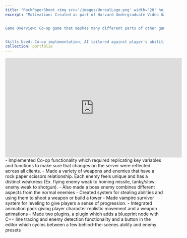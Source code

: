```yaml
---
title: "RockPaperShoot <img src='/images/UnrealLogo.png' width='20' height='20'/>"
excerpt: "Motivation: Created as part of Harvard Undergraduate Video Game Club to teach members a variety of aspects of game development. 


Game Overview: Co-op game that meshes many different parts of other games together, including Kirby, rock paper scissors and Vampire Survivors.


Skills Used: Co-op implementation, AI tailored against player's abilities, C++ Plugin Development, Firearm animation integration, Upgrade System (Vampire Survivor Style) creation. <br/><img src='/files/RockPaperShooter_GIF.gif' width='560' height='315'>"
collection: portfolio
---
```

<iframe width="560" height="315" src="https://www.youtube.com/embed/tbxQ1kAQxCk?autoplay=1" frameborder="0" allowfullscreen></iframe>
- Implemented Co-op functionality which required replicating key variables and functions to make sure that changes on the server were reflected across all clients.
- Made a variety of weapons and enemies that have a rock paper scissors relationship. Each enemy feels unique and has a distinct weakness (Ex. flying enemy weak to homing missile, tanky/slow enemy weak to shotgun).
- Also made a boss enemy combines different aspects from the normal enemies
- Created system for stealing abilities and using them to shoot a weapon or build a tower
- Made vampire survivor system for leveling to give players a sense of progression.
- Integrated animation pack giving player character realistic movement and a weapon animations
- Made two plugins, a plugin which adds a blueprint node with C++ line tracing and enemy detection functionality and a button in the editor which cycles between a few behind-the-scenes ability and enemy presets